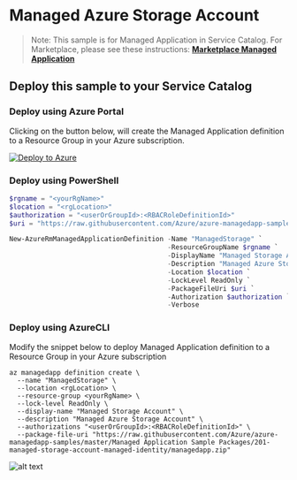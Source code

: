 # Managed Azure Storage Account

>Note: This sample is for Managed Application in Service Catalog. For Marketplace, please see these instructions:
[**Marketplace Managed Application**](https://docs.microsoft.com/en-us/azure/managed-applications/publish-marketplace-app)

## Deploy this sample to your Service Catalog

### Deploy using Azure Portal

Clicking on the button below, will create the Managed Application definition to a Resource Group in your Azure subscription.

[![Deploy to Azure](http://azuredeploy.net/deploybutton.png)](https://portal.azure.com/#create/Microsoft.Template/uri/https%3A%2F%2Fraw.githubusercontent.com%2Fazure%2Fazure-managedapp-samples%2Fmaster%2FManaged%2520Application%2520Sample%2520Packages%2F201-managed-storage-account-managed-identity%2Fazuredeploy.json)

### Deploy using PowerShell

````powershell
$rgname = "<yourRgName>"
$location = "<rgLocation>"
$authorization = "<userOrGroupId>:<RBACRoleDefinitionId>"
$uri = "https://raw.githubusercontent.com/Azure/azure-managedapp-samples/master/Managed Application Sample Packages/201-managed-storage-account-managed-identity/managedapp.zip"

New-AzureRmManagedApplicationDefinition -Name "ManagedStorage" `
                                        -ResourceGroupName $rgname `
                                        -DisplayName "Managed Storage Account" `
                                        -Description "Managed Azure Storage Account" `
                                        -Location $location `
                                        -LockLevel ReadOnly `
                                        -PackageFileUri $uri `
                                        -Authorization $authorization `
                                        -Verbose
````

### Deploy using AzureCLI

Modify the snippet below to deploy Managed Application definition to a Resource Group in your Azure subscription

````azureCLI
az managedapp definition create \
  --name "ManagedStorage" \
  --location <rgLocation> \
  --resource-group <yourRgName> \
  --lock-level ReadOnly \
  --display-name "Managed Storage Account" \
  --description "Managed Azure Storage Account" \
  --authorizations "<userOrGroupId>:<RBACRoleDefinitionId>" \
  --package-file-uri "https://raw.githubusercontent.com/Azure/azure-managedapp-samples/master/Managed Application Sample Packages/201-managed-storage-account-managed-identity/managedapp.zip"
````

![alt text](images/storage.png "Azure Managed Application")
